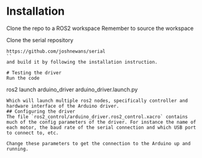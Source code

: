 # Installation
Clone the repo to a ROS2 workspace
Remember to source the workspace

Clone the serial repository
```
https://github.com/joshnewans/serial
``
and build it by following the installation instruction.

# Testing the driver
Run the code
```
ros2 launch arduino_driver arduino_driver.launch.py
```
Which will launch multiple ros2 nodes, specifically controller and hardware interface of the Arduino driver.
## Configuring the driver
The file `ros2_control/arduino_driver.ros2_control.xacro` contains much of the config parameters of the driver. For instance the name of each motor, the baud rate of the serial connection and which USB port to connect to, etc.

Change these parameters to get the connection to the Arduino up and running.
